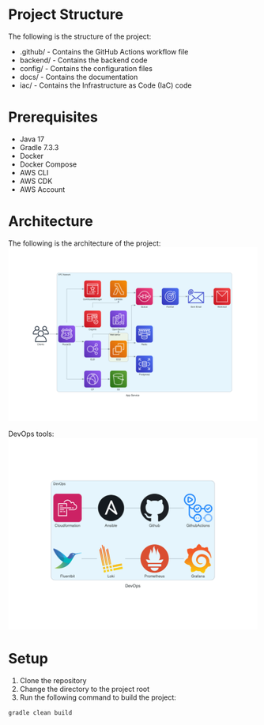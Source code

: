 # Project Structure

The following is the structure of the project:
- .github/ - Contains the GitHub Actions workflow file
- backend/ - Contains the backend code
- config/ - Contains the configuration files
- docs/ - Contains the documentation
- iac/ - Contains the Infrastructure as Code (IaC) code

# Prerequisites
- Java 17
- Gradle 7.3.3
- Docker
- Docker Compose
- AWS CLI
- AWS CDK
- AWS Account

# Architecture
The following is the architecture of the project:
![Architecture](docs/images/app_service.png)

DevOps tools:
![DevOps Tool](docs/images/devops.png)
# Setup
1. Clone the repository
2. Change the directory to the project root
3. Run the following command to build the project:
```shell
gradle clean build
```

